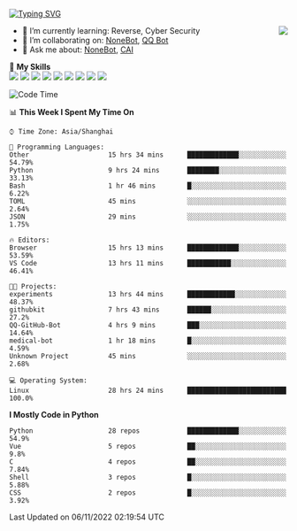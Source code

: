 [![Typing SVG](https://readme-typing-svg.herokuapp.com?size=25&duration=2500&color=8C43EA&vCenter=true&width=200&height=40&lines=Hi+there+%F0%9F%91%8B%F0%9F%8F%BB;I'm+yanyongyu)](https://git.io/typing-svg)

<a href="#">
  <img align="right" src="https://github-readme-stats.vercel.app/api?username=yanyongyu&count_private=true&show_icons=true&bg_color=15,f2f7fd,E0EAFC" />
</a>

- 🌱 I’m currently learning: Reverse, Cyber Security
- 👯 I’m collaborating on: [NoneBot](https://github.com/nonebot), [QQ Bot](https://github.com/Mrs4s/go-cqhttp)
- 💬 Ask me about: [NoneBot](https://github.com/nonebot), [CAI](https://github.com/cscs181/CAI)

🌟 **My Skills**  
![](https://img.shields.io/badge/-Python-3e74a2?style=flat-square&logo=Python&logoColor=fff)
![](https://img.shields.io/badge/-Node.js-339933?style=flat-square&logo=Node.js&logoColor=fff)
![](https://img.shields.io/badge/-Vue-4fc08d?style=flat-square&logo=Vue.js&logoColor=fff)
![](https://img.shields.io/badge/-React-2d98ce?style=flat-square&logo=React&logoColor=fff)
![](https://img.shields.io/badge/-Docker-2496ED?style=flat-square&logo=Docker&logoColor=fff)
![](https://img.shields.io/badge/-Linux-000000?style=flat-square&logo=Linux&logoColor=fff)
![](https://img.shields.io/badge/-MySQL-4479A1?style=flat-square&logo=MySQL&logoColor=fff)
![](https://img.shields.io/badge/-Redis-DC382D?style=flat-square&logo=Redis&logoColor=fff)
![](https://img.shields.io/badge/-MongoDB-47A248?style=flat-square&logo=MongoDB&logoColor=fff)

<!--START_SECTION:waka-->
![Code Time](http://img.shields.io/badge/Code%20Time-3%2C131%20hrs%2025%20mins-blue)

📊 **This Week I Spent My Time On** 

```text
⌚︎ Time Zone: Asia/Shanghai

💬 Programming Languages: 
Other                    15 hrs 34 mins      █████████████░░░░░░░░░░░░   54.79% 
Python                   9 hrs 24 mins       ████████░░░░░░░░░░░░░░░░░   33.13% 
Bash                     1 hr 46 mins        █░░░░░░░░░░░░░░░░░░░░░░░░   6.22% 
TOML                     45 mins             ░░░░░░░░░░░░░░░░░░░░░░░░░   2.64% 
JSON                     29 mins             ░░░░░░░░░░░░░░░░░░░░░░░░░   1.75%

🔥 Editors: 
Browser                  15 hrs 13 mins      █████████████░░░░░░░░░░░░   53.59% 
VS Code                  13 hrs 11 mins      ███████████░░░░░░░░░░░░░░   46.41%

🐱‍💻 Projects: 
experiments              13 hrs 44 mins      ████████████░░░░░░░░░░░░░   48.37% 
githubkit                7 hrs 43 mins       ██████░░░░░░░░░░░░░░░░░░░   27.2% 
QQ-GitHub-Bot            4 hrs 9 mins        ███░░░░░░░░░░░░░░░░░░░░░░   14.64% 
medical-bot              1 hr 18 mins        █░░░░░░░░░░░░░░░░░░░░░░░░   4.59% 
Unknown Project          45 mins             ░░░░░░░░░░░░░░░░░░░░░░░░░   2.68%

💻 Operating System: 
Linux                    28 hrs 24 mins      █████████████████████████   100.0%

```

**I Mostly Code in Python** 

```text
Python                   28 repos            █████████████░░░░░░░░░░░░   54.9% 
Vue                      5 repos             ██░░░░░░░░░░░░░░░░░░░░░░░   9.8% 
C                        4 repos             ██░░░░░░░░░░░░░░░░░░░░░░░   7.84% 
Shell                    3 repos             █░░░░░░░░░░░░░░░░░░░░░░░░   5.88% 
CSS                      2 repos             █░░░░░░░░░░░░░░░░░░░░░░░░   3.92%

```



 Last Updated on 06/11/2022 02:19:54 UTC
<!--END_SECTION:waka-->

